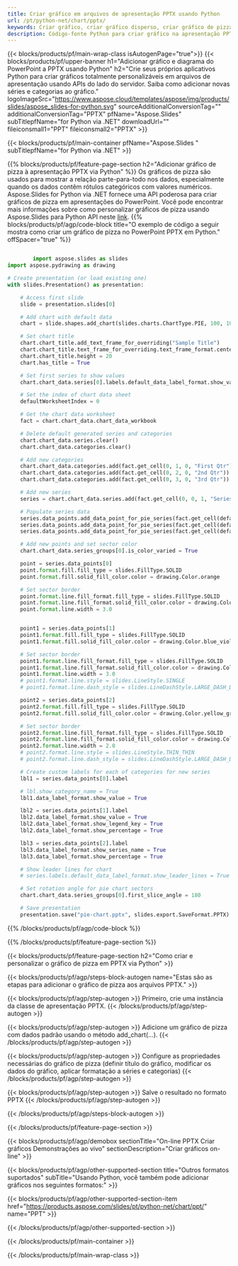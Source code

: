 ```yaml
---
title: Criar gráfico em arquivos de apresentação PPTX usando Python
url: /pt/python-net/chart/pptx/
keywords: Criar gráfico, criar gráfico disperso, criar gráfico de pizza, criar gráfico de mapa de árvore, criar gráfico de estoque, criar gráfico de caixa e bigode, criar gráfico de histograma, criar gráfico de funil, gráfico de explosão solar, gráfico multicategoria, apresentação em PowerPoint, Python
description: Código-fonte Python para criar gráfico na apresentação PPTX.
---
```


{{< blocks/products/pf/main-wrap-class isAutogenPage="true">}}
{{< blocks/products/pf/upper-banner h1="Adicionar gráfico e diagrama do PowerPoint a PPTX usando Python" h2="Crie seus próprios aplicativos Python para criar gráficos totalmente personalizáveis ​​em arquivos de apresentação usando APIs do lado do servidor. Saiba como adicionar novas séries e categorias ao gráfico." logoImageSrc="https://www.aspose.cloud/templates/aspose/img/products/slides/aspose_slides-for-python.svg" sourceAdditionalConversionTag="" additionalConversionTag="PPTX" pfName="Aspose.Slides" subTitlepfName="for Python via .NET" downloadUrl="" fileiconsmall1="PPT" fileiconsmall2="PPTX" >}}

{{< blocks/products/pf/main-container pfName="Aspose.Slides " subTitlepfName="for Python via .NET" >}}

{{% blocks/products/pf/feature-page-section  h2="Adicionar gráfico de pizza à apresentação PPTX via Python" %}}
Os gráficos de pizza são usados ​​para mostrar a relação parte-para-todo nos dados, especialmente quando os dados contêm rótulos categóricos com valores numéricos. Aspose.Slides for Python via .NET fornece uma API poderosa para criar gráficos de pizza em apresentações do PowerPoint. Você pode encontrar mais informações sobre como personalizar gráficos de pizza usando Aspose.Slides para Python API neste [link](https://docs.aspose.com/slides/python-net/pie-chart/).
{{% blocks/products/pf/agp/code-block title="O exemplo de código a seguir mostra como criar um gráfico de pizza no PowerPoint PPTX em Python." offSpacer="true" %}}

```py

        import aspose.slides as slides
import aspose.pydrawing as drawing

# Create presentation (or load existing one) 
with slides.Presentation() as presentation:

    # Access first slide
    slide = presentation.slides[0]

    # Add chart with default data
    chart = slide.shapes.add_chart(slides.charts.ChartType.PIE, 100, 100, 400, 400)

    # Set chart title
    chart.chart_title.add_text_frame_for_overriding("Sample Title")
    chart.chart_title.text_frame_for_overriding.text_frame_format.center_text = slides.NullableBool(True)
    chart.chart_title.height = 20
    chart.has_title = True

    # Set first series to show values
    chart.chart_data.series[0].labels.default_data_label_format.show_value = True

    # Set the index of chart data sheet
    defaultWorksheetIndex = 0

    # Get the chart data worksheet
    fact = chart.chart_data.chart_data_workbook

    # Delete default generated series and categories
    chart.chart_data.series.clear()
    chart.chart_data.categories.clear()

    # Add new categories
    chart.chart_data.categories.add(fact.get_cell(0, 1, 0, "First Qtr"))
    chart.chart_data.categories.add(fact.get_cell(0, 2, 0, "2nd Qtr"))
    chart.chart_data.categories.add(fact.get_cell(0, 3, 0, "3rd Qtr"))

    # Add new series
    series = chart.chart_data.series.add(fact.get_cell(0, 0, 1, "Series 1"), chart.type)

    # Populate series data
    series.data_points.add_data_point_for_pie_series(fact.get_cell(defaultWorksheetIndex, 1, 1, 20))
    series.data_points.add_data_point_for_pie_series(fact.get_cell(defaultWorksheetIndex, 2, 1, 50))
    series.data_points.add_data_point_for_pie_series(fact.get_cell(defaultWorksheetIndex, 3, 1, 30))

    # Add new points and set sector color
    chart.chart_data.series_groups[0].is_color_varied = True

    point = series.data_points[0]
    point.format.fill.fill_type = slides.FillType.SOLID
    point.format.fill.solid_fill_color.color = drawing.Color.orange

    # Set sector border
    point.format.line.fill_format.fill_type = slides.FillType.SOLID
    point.format.line.fill_format.solid_fill_color.color = drawing.Color.gray
    point.format.line.width = 3.0


    point1 = series.data_points[1]
    point1.format.fill.fill_type = slides.FillType.SOLID
    point1.format.fill.solid_fill_color.color = drawing.Color.blue_violet

    # Set sector border
    point1.format.line.fill_format.fill_type = slides.FillType.SOLID
    point1.format.line.fill_format.solid_fill_color.color = drawing.Color.blue
    point1.format.line.width = 3.0
    # point1.format.line.style = slides.LineStyle.SINGLE
    # point1.format.line.dash_style = slides.LineDashStyle.LARGE_DASH_DOT

    point2 = series.data_points[2]
    point2.format.fill.fill_type = slides.FillType.SOLID
    point2.format.fill.solid_fill_color.color = drawing.Color.yellow_green

    # Set sector border
    point2.format.line.fill_format.fill_type = slides.FillType.SOLID
    point2.format.line.fill_format.solid_fill_color.color = drawing.Color.red
    point2.format.line.width = 2.0
    # point2.format.line.style = slides.LineStyle.THIN_THIN
    # point2.format.line.dash_style = slides.LineDashStyle.LARGE_DASH_DOT_DOT

    # Create custom labels for each of categories for new series
    lbl1 = series.data_points[0].label

    # lbl.show_category_name = True
    lbl1.data_label_format.show_value = True

    lbl2 = series.data_points[1].label
    lbl2.data_label_format.show_value = True
    lbl2.data_label_format.show_legend_key = True
    lbl2.data_label_format.show_percentage = True

    lbl3 = series.data_points[2].label
    lbl3.data_label_format.show_series_name = True
    lbl3.data_label_format.show_percentage = True

    # Show leader lines for chart
    # series.labels.default_data_label_format.show_leader_lines = True

    # Set rotation angle for pie chart sectors
    chart.chart_data.series_groups[0].first_slice_angle = 180

    # Save presentation
    presentation.save("pie-chart.pptx", slides.export.SaveFormat.PPTX)

```

{{% /blocks/products/pf/agp/code-block %}}

{{% /blocks/products/pf/feature-page-section %}}

{{< blocks/products/pf/feature-page-section  h2="Como criar e personalizar o gráfico de pizza em PPTX via Python" >}}

{{< blocks/products/pf/agp/steps-block-autogen name="Estas são as etapas para adicionar o gráfico de pizza aos arquivos PPTX." >}}

{{< blocks/products/pf/agp/step-autogen >}}
Primeiro, crie uma instância da classe de apresentação PPTX.
{{< /blocks/products/pf/agp/step-autogen >}}

{{< blocks/products/pf/agp/step-autogen >}}
Adicione um gráfico de pizza com dados padrão usando o método add_chart(...).
{{< /blocks/products/pf/agp/step-autogen >}}

{{< blocks/products/pf/agp/step-autogen >}}
Configure as propriedades necessárias do gráfico de pizza (definir título do gráfico, modificar os dados do gráfico, aplicar formatação a séries e categorias)
{{< /blocks/products/pf/agp/step-autogen >}}

{{< blocks/products/pf/agp/step-autogen >}}
Salve o resultado no formato PPTX
{{< /blocks/products/pf/agp/step-autogen >}}

{{< /blocks/products/pf/agp/steps-block-autogen >}}

{{< /blocks/products/pf/feature-page-section >}}

{{< blocks/products/pf/agp/demobox sectionTitle="On-line PPTX Criar gráficos Demonstrações ao vivo" sectionDescription="Criar gráficos on-line" >}}

{{< blocks/products/pf/agp/other-supported-section title="Outros formatos suportados" subTitle="Usando Python, você também pode adicionar gráficos nos seguintes formatos:" >}}

{{< blocks/products/pf/agp/other-supported-section-item href="https://products.aspose.com/slides/pt/python-net/chart/ppt/" name="PPT" >}}


{{< /blocks/products/pf/agp/other-supported-section >}}

{{< /blocks/products/pf/main-container >}}
    
{{< /blocks/products/pf/main-wrap-class >}}